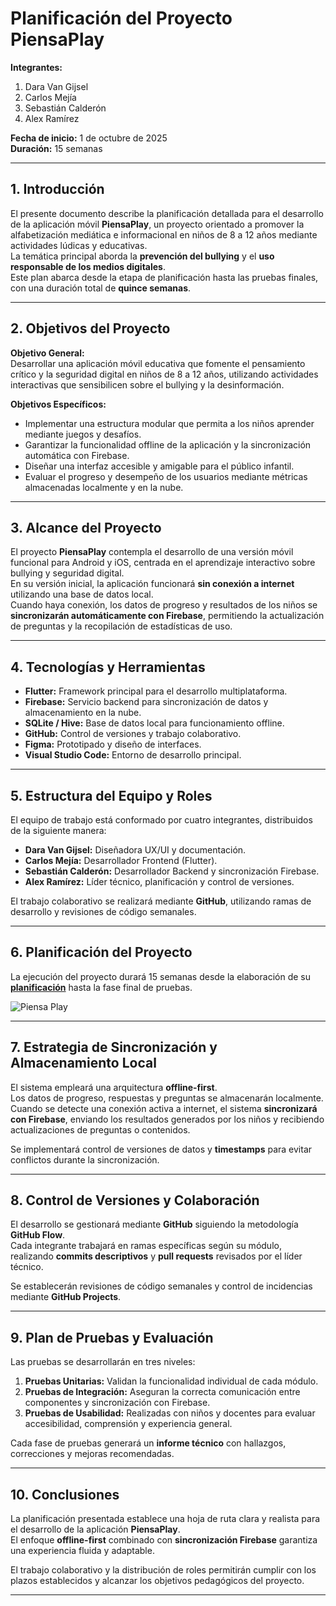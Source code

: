 # **Planificación del Proyecto PiensaPlay**

**Integrantes:**  
1. Dara Van Gijsel  
2. Carlos Mejía  
3. Sebastián Calderón  
4. Alex Ramírez  

**Fecha de inicio:** 1 de octubre de 2025  
**Duración:** 15 semanas  

---

## 1. Introducción

El presente documento describe la planificación detallada para el desarrollo de la aplicación móvil **PiensaPlay**, un proyecto orientado a promover la alfabetización mediática e informacional en niños de 8 a 12 años mediante actividades lúdicas y educativas.  
La temática principal aborda la **prevención del bullying** y el **uso responsable de los medios digitales**.  
Este plan abarca desde la etapa de planificación hasta las pruebas finales, con una duración total de **quince semanas**.

---

## 2. Objetivos del Proyecto

**Objetivo General:**  
Desarrollar una aplicación móvil educativa que fomente el pensamiento crítico y la seguridad digital en niños de 8 a 12 años, utilizando actividades interactivas que sensibilicen sobre el bullying y la desinformación.

**Objetivos Específicos:**
- Implementar una estructura modular que permita a los niños aprender mediante juegos y desafíos.  
- Garantizar la funcionalidad offline de la aplicación y la sincronización automática con Firebase.  
- Diseñar una interfaz accesible y amigable para el público infantil.  
- Evaluar el progreso y desempeño de los usuarios mediante métricas almacenadas localmente y en la nube.

---

## 3. Alcance del Proyecto

El proyecto **PiensaPlay** contempla el desarrollo de una versión móvil funcional para Android y iOS, centrada en el aprendizaje interactivo sobre bullying y seguridad digital.  
En su versión inicial, la aplicación funcionará **sin conexión a internet** utilizando una base de datos local.  
Cuando haya conexión, los datos de progreso y resultados de los niños se **sincronizarán automáticamente con Firebase**, permitiendo la actualización de preguntas y la recopilación de estadísticas de uso.

---

## 4. Tecnologías y Herramientas

- **Flutter:** Framework principal para el desarrollo multiplataforma.  
- **Firebase:** Servicio backend para sincronización de datos y almacenamiento en la nube.  
- **SQLite / Hive:** Base de datos local para funcionamiento offline.  
- **GitHub:** Control de versiones y trabajo colaborativo.  
- **Figma:** Prototipado y diseño de interfaces.  
- **Visual Studio Code:** Entorno de desarrollo principal.

---

## 5. Estructura del Equipo y Roles

El equipo de trabajo está conformado por cuatro integrantes, distribuidos de la siguiente manera:

- **Dara Van Gijsel:** Diseñadora UX/UI y documentación.  
- **Carlos Mejía:** Desarrollador Frontend (Flutter).  
- **Sebastián Calderón:** Desarrollador Backend y sincronización Firebase.  
- **Alex Ramírez:** Líder técnico, planificación y control de versiones.

El trabajo colaborativo se realizará mediante **GitHub**, utilizando ramas de desarrollo y revisiones de código semanales.

---

## 6. Planificación del Proyecto 

La ejecución del proyecto durará 15 semanas desde la elaboración de su [**planificación**](https://github.com/cbhas/piensa-play/wiki/Planificaci%C3%B3n) hasta la fase final de pruebas.

![Piensa Play](https://github.com/user-attachments/assets/c62ed0c8-cf3a-4d0e-a40e-7eb20a40dd00)

---

## 7. Estrategia de Sincronización y Almacenamiento Local

El sistema empleará una arquitectura **offline-first**.  
Los datos de progreso, respuestas y preguntas se almacenarán localmente.
Cuando se detecte una conexión activa a internet, el sistema **sincronizará con Firebase**, enviando los resultados generados por los niños y recibiendo actualizaciones de preguntas o contenidos.  

Se implementará control de versiones de datos y **timestamps** para evitar conflictos durante la sincronización.

---

## 8. Control de Versiones y Colaboración

El desarrollo se gestionará mediante **GitHub** siguiendo la metodología **GitHub Flow**.  
Cada integrante trabajará en ramas específicas según su módulo, realizando **commits descriptivos** y **pull requests** revisados por el líder técnico.  

Se establecerán revisiones de código semanales y control de incidencias mediante **GitHub Projects**.

---

## 9. Plan de Pruebas y Evaluación

Las pruebas se desarrollarán en tres niveles:

1. **Pruebas Unitarias:** Validan la funcionalidad individual de cada módulo.  
2. **Pruebas de Integración:** Aseguran la correcta comunicación entre componentes y sincronización con Firebase.  
3. **Pruebas de Usabilidad:** Realizadas con niños y docentes para evaluar accesibilidad, comprensión y experiencia general.

Cada fase de pruebas generará un **informe técnico** con hallazgos, correcciones y mejoras recomendadas.

---

## 10. Conclusiones

La planificación presentada establece una hoja de ruta clara y realista para el desarrollo de la aplicación **PiensaPlay**.  
El enfoque **offline-first** combinado con **sincronización Firebase** garantiza una experiencia fluida y adaptable.  

El trabajo colaborativo y la distribución de roles permitirán cumplir con los plazos establecidos y alcanzar los objetivos pedagógicos del proyecto.

---
